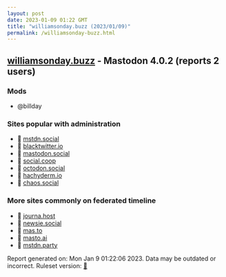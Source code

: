 ```yaml
---
layout: post
date: 2023-01-09 01:22 GMT
title: "williamsonday.buzz (2023/01/09)"
permalink: /williamsonday-buzz.html
---
```



## [williamsonday.buzz](https://williamsonday.buzz) - Mastodon 4.0.2 (reports 2 users)

### Mods
 * @billday

### Sites popular with administration

* 🐘 [mstdn.social](/mstdn-social.html)
* 🐘 [blacktwitter.io](/blacktwitter-io.html)
* 🐘 [mastodon.social](/mastodon-social.html)
* 🐘 [social.coop](/social-coop.html)
* 🐘 [octodon.social](/octodon-social.html)
* 🐘 [hachyderm.io](/hachyderm-io.html)
* 🐘 [chaos.social](/chaos-social.html)

### More sites commonly on federated timeline

* 🐘 [journa.host](/journa-host.html)
* 🐘 [newsie.social](/newsie-social.html)
* 🐘 [mas.to](/mas-to.html)
* 🐘 [masto.ai](/masto-ai.html)
* 🐘 [mstdn.party](/mstdn-party.html)

Report generated on: Mon Jan  9 01:22:06 2023. Data may be outdated or incorrect.
Ruleset version: [🏀](/version-basketball)
